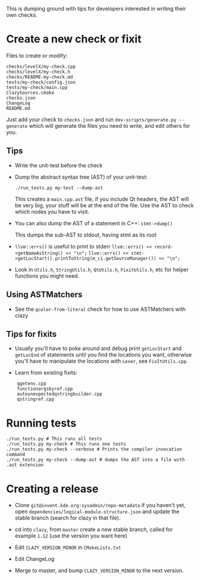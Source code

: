 
This is dumping ground with tips for developers interested in writing their own checks.


# Create a new check or fixit
Files to create or modify:

```
checks/levelX/my-check.cpp
checks/levelX/my-check.h
checks/README-my-check.md
tests/my-check/config.json
tests/my-check/main.cpp
ClazySources.cmake
checks.json
ChangeLog
README.md
```

Just add your check to `checks.json` and run `dev-scripts/generate.py --generate`
which will generate the files you need to write, and edit others for you.

## Tips

- Write the unit-test before the check

- Dump the abstract syntax tree (AST) of your unit-test:

  `./run_tests.py my-test --dump-ast`

  This creates a `main.cpp.ast` file, if you include Qt headers, the AST will be
  very big, your stuff will be at the end of the file. Use the AST to check which
  nodes you have to visit.

- You can also dump the AST of a statement in C++:
  `stmt->dump()`

  This dumps the sub-AST to stdout, having stmt as its root

- `llvm::errs()` is useful to print to stderr
  `llvm::errs() << record->getNameAsString() << "\n";`
  `llvm::errs() << stmt->getLocStart().printToString(m_ci.getSourceManager()) << "\n";`

- Look in `Utils.h`, `StringUtils.h`, `QtUtils.h`, `FixitUtils.h`, etc for helper functions you might need.

## Using ASTMatchers

- See the `qcolor-from-literal` check for how to use ASTMatchers with clazy

## Tips for fixits

- Usually you'll have to poke around and debug print `getLocStart` and `getLocEnd` of statements until
  you find the locations you want, otherwise you'll have to manipulate the locations with `Lexer`,
  see `FixItUtils.cpp`.

- Learn from existing fixits:
```
    qgetenv.cpp
    functionargsbyref.cpp
    autounexpectedqstringbuilder.cpp
    qstringref.cpp
```

# Running tests
    ./run_tests.py # This runs all tests
    ./run_tests.py my-check # This runs one tests
    ./run_tests.py my-check --verbose # Prints the compiler invocation command
    ./run_tests.py my-check --dump-ast # dumps the AST into a file with .ast extension

# Creating a release

- Clone `git@invent.kde.org:sysadmin/repo-metadata` if you haven't yet, open `dependencies/logical-module-structure.json` and update the stable
branch (search for clazy in that file).

- cd into `clazy`, from `master` create a new stable branch, called for example `1.12` (use the version you want here)

- Edit `CLAZY_VERSION_MINOR` in `CMakeLists.txt`

- Edit ChangeLog

- Merge to master, and bump `CLAZY_VERSION_MINOR` to the next version.

